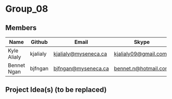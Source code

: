 # Group_08

## Members
| Name         | Github    | Email                       | Skype                |
| -----------  | --------- | --------------------------- | -------------------- |
| Kyle Alialy  | kjalialy  | kjalialy@myseneca.ca        | kjalialy09@gmail.com |
| Bennet Ngan  | bjfngan   | bjfngan@myseneca.ca         | bennet.n@hotmail.com |
## Project Idea(s) (to be replaced)